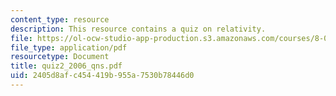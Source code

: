 ```yaml
---
content_type: resource
description: This resource contains a quiz on relativity.
file: https://ol-ocw-studio-app-production.s3.amazonaws.com/courses/8-033-relativity-fall-2006/2405d8afc454419b955a7530b78446d0_quiz2_2006_qns.pdf
file_type: application/pdf
resourcetype: Document
title: quiz2_2006_qns.pdf
uid: 2405d8af-c454-419b-955a-7530b78446d0
---
```

